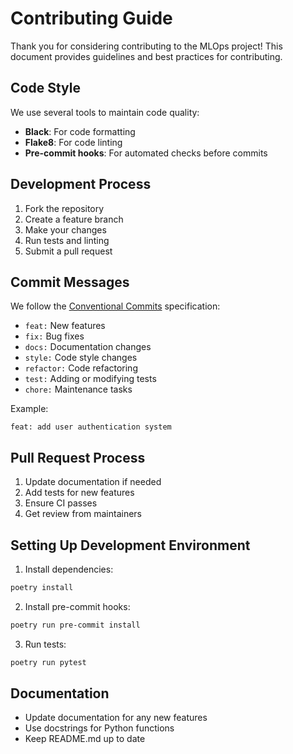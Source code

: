 # Contributing Guide

Thank you for considering contributing to the MLOps project! This document provides guidelines and best practices for contributing.

## Code Style

We use several tools to maintain code quality:

- **Black**: For code formatting
- **Flake8**: For code linting
- **Pre-commit hooks**: For automated checks before commits

## Development Process

1. Fork the repository
2. Create a feature branch
3. Make your changes
4. Run tests and linting
5. Submit a pull request

## Commit Messages

We follow the [Conventional Commits](https://www.conventionalcommits.org/) specification:

- `feat:` New features
- `fix:` Bug fixes
- `docs:` Documentation changes
- `style:` Code style changes
- `refactor:` Code refactoring
- `test:` Adding or modifying tests
- `chore:` Maintenance tasks

Example:
```
feat: add user authentication system
```

## Pull Request Process

1. Update documentation if needed
2. Add tests for new features
3. Ensure CI passes
4. Get review from maintainers

## Setting Up Development Environment

1. Install dependencies:
```bash
poetry install
```

2. Install pre-commit hooks:
```bash
poetry run pre-commit install
```

3. Run tests:
```bash
poetry run pytest
```

## Documentation

- Update documentation for any new features
- Use docstrings for Python functions
- Keep README.md up to date 